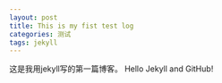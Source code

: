 ```yaml
---
layout: post
title: This is my fist test log
categories: 测试
tags: jekyll
---
```


这是我用jekyll写的第一篇博客。
Hello Jekyll and GitHub!

